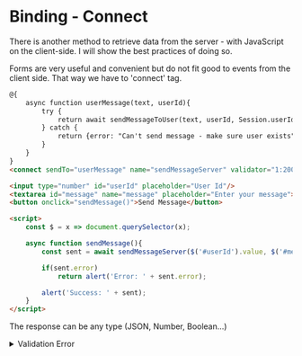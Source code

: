 # Binding - Connect
There is another method to retrieve data from the server - with JavaScript on the client-side.
I will show the best practices of doing so.

Forms are very useful and convenient but do not fit good to events from the client side. That way we have to 'connect' tag.

```html
@{
    async function userMessage(text, userId){
        try {
            return await sendMessageToUser(text, userId, Session.userId)
        } catch {
            return {error: "Can't send message - make sure user exists"}
        }
    }
}
<connect sendTo="userMessage" name="sendMessageServer" validator="1:200,integer"/>

<input type="number" id="userId" placeholder="User Id"/>
<textarea id="message" name="message" placeholder="Enter your message"></textarea>
<button onclick="sendMessage()">Send Message</button>

<script>
    const $ = x => document.querySelector(x);

    async function sendMessage(){
        const sent = await sendMessageServer($('#userId').value, $('#message').value)

        if(sent.error) 
            return alert('Error: ' + sent.error);

        alert('Success: ' + sent);
    }
</script>
```
The response can be any type (JSON, Number, Boolean...)

<details>
  <summary>Validation Error</summary>

  You can also use 'noValid' and 'message'

```html
<connect sendTo="userMessage" name="sendMessageServer" validator="1:200,integer" noValid="() => ({error: 'fields not valid'})"/>
```

```html
<connect sendTo="userMessage" name="sendMessageServer" validator="1:200,integer" message="Enter a valid userId and make sure the message is between 1 to 200 characters"/>
```
</details>
